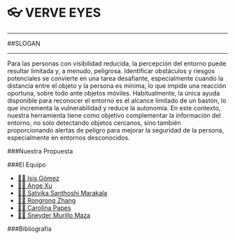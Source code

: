 # :eyeglasses: VERVE EYES
***
##SLOGAN
***

Para las personas con visibilidad reducida, la percepción del entorno puede resultar limitada y, a menudo, peligrosa. Identificar obstáculos y riesgos potenciales se convierte en una tarea desafiante, especialmente cuando la distancia entre el objeto y la persona es mínima, lo que impide una reacción oportuna, sobre todo ante objetos móviles. Habitualmente, la única ayuda disponible para reconocer el entorno es el alcance limitado de un bastón, lo que incrementa la vulnerabilidad y reduce la autonomía. En este contexto, nuestra herramienta tiene como objetivo complementar la información del entorno, no solo detectando objetos cercanos, sino también proporcionando alertas de peligro para mejorar la seguridad de la persona, especialmente en entornos desconocidos.


###Nuestra Propuesta

###El Equipo


- [👩‍🔬 Isis Gómez](https://github.com/Isisgldev)
- [👩‍💻 Ange Xu](https://github.com/xangeee)
- [👩‍💻 Satvika Santhoshi Marakala](https://github.com/)
- [👩‍💻 Rongrong Zhang](https://github.com/rzhan6)
- [👩‍🎨 Carolina Papes](https://github.com/)
- [🧑‍💻 Sneyder Murillo Maza](https://github.com/)

###Bibliografía
